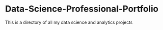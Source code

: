 # Data-Science-Professional-Portfolio
This is a directory of all my data science and analytics projects
